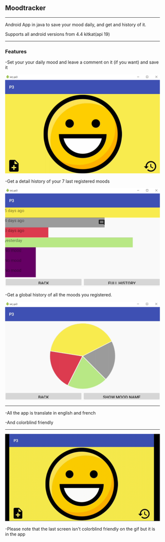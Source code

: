 ## Moodtracker 
------------------------------
Android App in java to save your mood daily, and get and history of it.

Supports all android versions from 4.4 kitkat(api 19)

------------------------------
### Features

-Set your your daily mood and leave a comment on it (if you want) and save it 

![MoodTracker main screen](https://raw.githubusercontent.com/Drouklazher/P3/master/img_main_screen.png)

-Get a detail history of your 7 last registered moods

![MoodTracker history screen](https://raw.githubusercontent.com/Drouklazher/P3/master/img_history.png)

-Get a global history of all the moods you registered.


![MoodTracker full history screen](https://raw.githubusercontent.com/Drouklazher/P3/master/img_full_history.png)

------------------------------
-All the app is translate in english and french

-And colorblind friendly

------------------------------
![demo gif](https://raw.githubusercontent.com/Drouklazher/P3/master/demo_p3.gif)

-Please note that the last screen isn't colorblind friendly on the gif but it is in the app